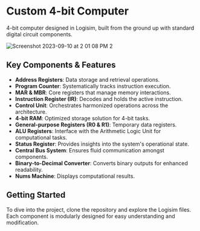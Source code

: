 # Custom 4-bit Computer
4-bit computer designed in Logisim, built from the ground up with standard digital circuit components.

![Screenshot 2023-09-10 at 2 01 08 PM 2](https://github.com/kianfattahy/4BIT_CPU/assets/94335877/3c16b51d-c733-4b7c-a8e1-a536016b213a)

## Key Components & Features

- **Address Registers**: Data storage and retrieval operations.
- **Program Counter**: Systematically tracks instruction execution.
- **MAR & MBR**: Core registers that manage memory interactions.
- **Instruction Register (IR)**: Decodes and holds the active instruction.
- **Control Unit**: Orchestrates harmonized operations across the architecture.
- **4-bit RAM**: Optimized storage solution for 4-bit tasks.
- **General-purpose Registers (R0 & R1)**: Temporary data registers.
- **ALU Registers**: Interface with the Arithmetic Logic Unit for computational tasks.
- **Status Register**: Provides insights into the system's operational state.
- **Central Bus System**: Ensures fluid communication amongst components.
- **Binary-to-Decimal Converter**: Converts binary outputs for enhanced readability.
- **Nums Machine**: Displays computational results.

## Getting Started

To dive into the project, clone the repository and explore the Logisim files. Each component is modularly designed for easy understanding and modification.

